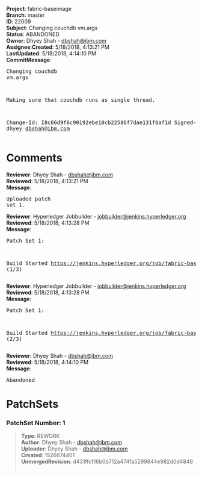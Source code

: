 <strong>Project</strong>: fabric-baseimage</br><strong>Branch</strong>: master<br><strong>ID</strong>: 22009<br><strong>Subject</strong>: Changing couchdb vm.args<br><strong>Status</strong>: ABANDONED<br><strong>Owner</strong>: Dhyey Shah - dbshah@ibm.com<br><strong>Assignee</strong>:<strong>Created</strong>: 5/18/2018, 4:13:21 PM<br><strong>LastUpdated</strong>: 5/18/2018, 4:14:10 PM<br><strong>CommitMessage</strong>:<br><pre>Changing couchdb vm.args

Making sure that couchdb runs as single thread.

Change-Id: I8c66d9f6c90192ebe10cb22586f7dae131f6af1d
Signed-off-by: dhyey <dbshah@ibm.com>
</pre><h1>Comments</h1><strong>Reviewer</strong>: Dhyey Shah - dbshah@ibm.com<br><strong>Reviewed</strong>: 5/18/2018, 4:13:21 PM<br><strong>Message</strong>: <pre>Uploaded patch set 1.</pre><strong>Reviewer</strong>: Hyperledger Jobbuilder - jobbuilder@jenkins.hyperledger.org<br><strong>Reviewed</strong>: 5/18/2018, 4:13:28 PM<br><strong>Message</strong>: <pre>Patch Set 1:

Build Started https://jenkins.hyperledger.org/job/fabric-baseimage-verify-docker-s390x/167/ (1/3)</pre><strong>Reviewer</strong>: Hyperledger Jobbuilder - jobbuilder@jenkins.hyperledger.org<br><strong>Reviewed</strong>: 5/18/2018, 4:13:28 PM<br><strong>Message</strong>: <pre>Patch Set 1:

Build Started https://jenkins.hyperledger.org/job/fabric-baseimage-verify-docker-ppc64le/180/ (2/3)</pre><strong>Reviewer</strong>: Dhyey Shah - dbshah@ibm.com<br><strong>Reviewed</strong>: 5/18/2018, 4:14:10 PM<br><strong>Message</strong>: <pre>Abandoned</pre><h1>PatchSets</h1><h3>PatchSet Number: 1</h3><blockquote><strong>Type</strong>: REWORK<br><strong>Author</strong>: Dhyey Shah - dbshah@ibm.com<br><strong>Uploader</strong>: Dhyey Shah - dbshah@ibm.com<br><strong>Created</strong>: 1526674401<br><strong>UnmergedRevision</strong>: d431ffcf16b0b712a474fa5299844e982d0d4846<br><br></blockquote>